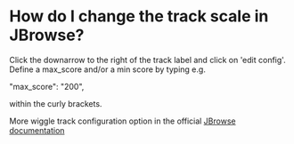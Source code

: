 # How do I change the track scale in JBrowse?
<!-- pombase_categories: Genome browser -->

Click the downarrow to the right of the track label and click on 'edit config'.
Define a max_score and/or a min score by typing e.g.

 "max_score": "200",
 
 within the curly brackets.

More wiggle track configuration option in the official
[JBrowse documentation](http://gmod.org/wiki/JBrowse_Configuration_Guide#Wiggle_track_configuration_options)
